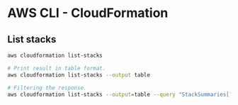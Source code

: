 AWS CLI - CloudFormation
========================

## List stacks
```bash
aws cloudformation list-stacks

# Print result in table format.
aws cloudformation list-stacks --output table

# Filtering the response.
aws cloudformation list-stacks --output=table --query "StackSummaries[?StackStatus != 'DELETE_COMPLETE'].{StackName:StackName, CreationTime:CreationTime, Status:StackStatus}"
```